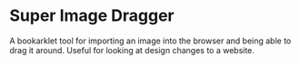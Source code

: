 # Super Image Dragger

A bookarklet tool for importing an image into the browser and being able to drag it around. Useful for looking at design changes to a website.
